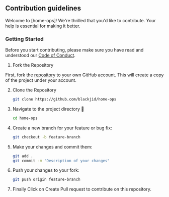 ## Contribution guidelines

Welcome to [home-ops]! We're thrilled that you'd like to contribute. Your help is essential for making it better.

### Getting Started

Before you start contributing, please make sure you have read and understood our [Code of Conduct](CODE_OF_CONDUCT.md).

1. Fork the Repository

First, fork the [repository](https://github.com/blackjid/home-ops) to your own GitHub account. This will create a copy of the project under your account.

2. Clone the Repository

    ```sh
    git clone https://github.com/blackjid/home-ops
    ```

3. Navigate to the project directory 📁

    ```sh
    cd home-ops
    ```

4. Create a new branch for your feature or bug fix:

    ```sh
    git checkout -b feature-branch
    ```

5. Make your changes and commit them:

    ```sh
    git add .
    git commit -m "Description of your changes"
    ```

6. Push your changes to your fork:

    ```sh
    git push origin feature-branch
    ```

7. Finally Click on Create Pull request to contribute on this repository.
